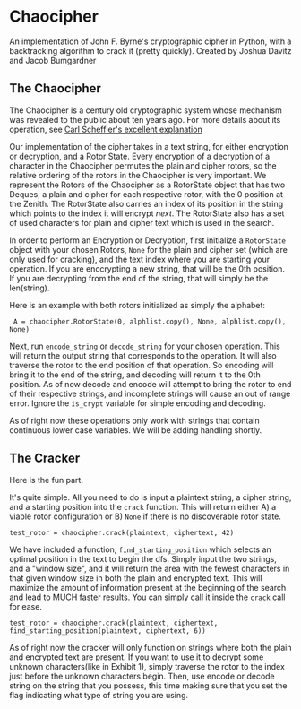 # Chaocipher
An implementation of John F. Byrne's cryptographic cipher in Python, with a backtracking algorithm to crack it (pretty quickly).
Created by Joshua Davitz and Jacob Bumgardner

## The Chaocipher

The Chaocipher is a century old cryptographic system whose mechanism was revealed to the public about ten years ago. For
 more details about its operation, see [Carl Scheffler's excellent explanation](http://www.inference.org.uk/cs482/projects/chaocipher/index.html)
 
 
Our implementation of the cipher takes in a text string, for either encryption or decryption, and a Rotor State. Every 
encryption of a decryption of a character in the Chaocipher permutes the plain and cipher rotors, so the relative ordering 
of the rotors in the Chaocipher is very important. We represent the Rotors of the Chaocipher as a RotorState object 
that has two Deques, a plain and cipher for each respective rotor, with the 0 position at the Zenith. The RotorState also
carries an index of its position in the string which points to the index it will encrypt _next_. The RotorState also has
a set of used characters for plain and cipher text which is used in the search.

In order to perform an Encryption or Decryption, first initialize a `RotorState` object with your chosen Rotors, `None` for
the plain and cipher set (which are only used for cracking), and the text index where you are starting 
your operation. If you are enccrypting a new string, that will be the 0th position. If you are decrypting from the end of
the string, that will simply be the len(string). 

Here is an example with both rotors initialized as simply the alphabet:

`
A = chaocipher.RotorState(0, alphlist.copy(), None, alphlist.copy(), None)`


Next, run `encode_string` or `decode_string` for your chosen operation. This will return the output string that corresponds
to the operation. It will also traverse the rotor to the end position of that operation. So encoding will bring it to the end 
of the string, and decoding will return it to the 0th position. As of now decode and encode will attempt to bring the rotor
to end of their respective strings, and incomplete strings will cause an out of range error. Ignore the `is_crypt` variable 
for simple encoding and decoding. 

As of right now these operations only work with strings that contain continuous lower case variables. We will be adding 
handling shortly.

## The Cracker

Here is the fun part. 

It's quite simple. All you need to do is input a plaintext string, a cipher string, and a starting position into
the `crack` function. This will return either A) a viable rotor configuration or B) `None` if there is no discoverable
rotor state. 

`test_rotor = chaocipher.crack(plaintext, ciphertext, 42)`


We have included a function, `find_starting_position` which selects an optimal position in the text to begin the dfs.
Simply input the two strings, and a "window size", and it will return the area with the fewest characters in that given
window size in both the plain and encrypted text. This will maximize the amount of information present at the 
beginning of the search and lead to MUCH faster results. You can simply call it inside the `crack` call for ease.

`test_rotor = chaocipher.crack(plaintext, ciphertext, find_starting_position(plaintext, ciphertext, 6))`

As of right now the cracker will only function on strings where both the plain and encrypted text are present. If you want
to use it to decrypt some unknown characters(like in Exhibit 1), simply traverse the rotor to the index just before the unknown
characters begin. Then, use encode or decode string on the string that you possess, this time making sure that you set
the flag indicating what type of string you are using.


